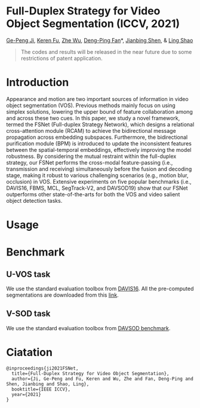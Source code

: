 # Full-Duplex Strategy for Video Object Segmentation (ICCV, 2021)

[Ge-Peng Ji](https://scholar.google.com/citations?user=oaxKYKUAAAAJ&hl=en), 
[Keren Fu](http://www.kerenfu.top/), 
[Zhe Wu](https://scholar.google.com/citations?hl=en&user=jT1s8GkAAAAJ), 
[Deng-Ping Fan](https://scholar.google.com/citations?hl=en&user=kakwJ5QAAAAJ)*, 
[Jianbing Shen](https://scholar.google.com/citations?hl=en&user=_Q3NTToAAAAJ), &
[Ling Shao](https://scholar.google.com/citations?user=z84rLjoAAAAJ&hl=en&oi=ao)

> The codes and results will be released in the near future due to some restrictions of patent application.

# Introduction

Appearance and motion are two important sources of information in video object segmentation (VOS). Previous methods mainly focus on using simplex solutions, lowering the upper bound of feature collaboration among and across these two cues. In this paper, we study a novel framework, termed the FSNet (Full-duplex Strategy Network), which designs a relational cross-attention module (RCAM) to achieve the bidirectional message propagation across embedding subspaces. 
Furthermore, the bidirectional purification module (BPM) is introduced to update the inconsistent features between the spatial-temporal embeddings, effectively improving the model robustness. By considering the mutual restraint within the full-duplex strategy, our FSNet performs the cross-modal feature-passing (i.e., transmission and receiving) simultaneously before the fusion and decoding stage, making it robust to various challenging scenarios (e.g., motion blur, occlusion) in VOS. Extensive experiments on five popular benchmarks (i.e., DAVIS16, FBMS, MCL, SegTrack-V2, and DAVSOD19) show that our FSNet outperforms other state-of-the-arts for both the VOS and video salient object detection tasks.

# Usage

# Benchmark

## U-VOS task

We use the standard evaluation toolbox from [DAVIS16](https://github.com/davisvideochallenge/davis-matlab/tree/davis-2016). All the pre-computed segmentations are downloaded from this [link](https://davischallenge.org/davis2016/soa_compare.html).

## V-SOD task

We use the standard evaluation toolbox from [DAVSOD benchmark](https://github.com/DengPingFan/DAVSOD).

# Ciatation

    @inproceedings{ji2021FSNet,
      title={Full-Duplex Strategy for Video Object Segmentation},
      author={Ji, Ge-Peng and Fu, Keren and Wu, Zhe and Fan, Deng-Ping and Shen, Jianbing and Shao, Ling},
      booktitle={IEEE ICCV},
      year={2021}
    }

